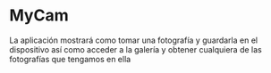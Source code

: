 # MyCam
La aplicación mostrará como  tomar una fotografía y guardarla en el dispositivo así como acceder a la galería y obtener cualquiera de las fotografías que tengamos en ella
